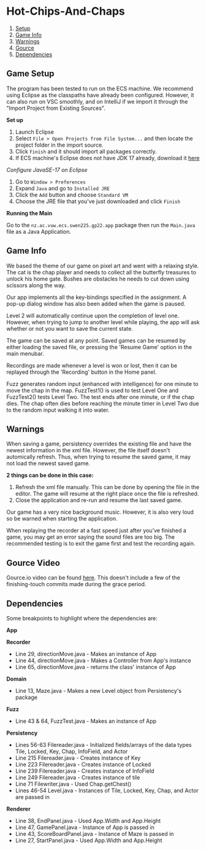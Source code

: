 # Hot-Chips-And-Chaps

1. [Setup](https://gitlab.ecs.vuw.ac.nz/course-work/swen225/2022/project1/t9/hot-chips-and-chaps#game-setup)
2. [Game Info](https://gitlab.ecs.vuw.ac.nz/course-work/swen225/2022/project1/t9/hot-chips-and-chaps#game-info)
3. [Warnings](https://gitlab.ecs.vuw.ac.nz/course-work/swen225/2022/project1/t9/hot-chips-and-chaps#warnings)
4. [Gource](https://gitlab.ecs.vuw.ac.nz/course-work/swen225/2022/project1/t9/hot-chips-and-chaps#gource-video)
5. [Dependencies](https://gitlab.ecs.vuw.ac.nz/course-work/swen225/2022/project1/t9/hot-chips-and-chaps#dependencies)

## Game Setup
The program has been tested to run on the ECS machine. We recommend using Eclipse as the classpaths have already been configured. However, it can also run on VSC smoothly, and on IntelliJ if we import it through the "Import Project from Existing Sources".

**Set up**
1. Launch Eclipse  
2. Select `File > Open Projects from File System...` and then locate the project folder in the import source.
3. Click `Finish` and it should import all packages correctly.  
4. If ECS machine's Eclipse does not have JDK 17 already, download it [here](https://download.oracle.com/java/17/latest/jdk-17_linux-x64_bin.tar.gz)

*Configure JavaSE-17 on Eclipse*
1. Go to `Window > Preferences`
2. Expand `Java` and go to `Installed JRE`
3. Click the `Add` button and choose `Standard VM`
4. Choose the JRE file that you've just downloaded and click `Finish`

**Running the Main**

Go to the `nz.ac.vuw.ecs.swen225.gp22.app` package then run the `Main.java` file as a Java Application.

## Game Info
We based the theme of our game on pixel art and went with a relaxing style. The cat is the chap player and needs to collect all the butterfly treasures to unlock his home gate. Bushes are obstacles he needs to cut down using scissors along the way. 

Our app implements all the key-bindings specified in the assignment. A pop-up dialog window has also been added when the game is paused.

Level 2 will automatically continue upon the completion of level one. However, when trying to jump to another level while playing, the app will ask whether or not you want to save the current state.

The game can be saved at any point. Saved games can be resumed by either loading the saved file, or pressing the 'Resume Game' option in the main menubar.

Recordings are made whenever a level is won or lost, then it can be replayed through the 'Recording' button in the Home panel.

Fuzz generates random input (enhanced with intelligence) for one minute to move the chap in the map. FuzzTest1() is used to test Level One and FuzzTest2() tests Level Two. The test ends after one minute, or if the chap dies. The chap often dies before reaching the minute timer in Level Two due to the random input walking it into water. 

## Warnings
When saving a game, persistency overrides the existing file and have the newest information in the xml file. However, the file itself doesn't automically refresh. Thus,  when trying to resume the saved game, it may not load the newest saved game.

**2 things can be done in this case:**
1. Refresh the xml file manually. This can be done by opening the file in the editor. The game will resume at the right place once the file is refreshed.
2. Close the application and re-run and resume the last saved game.

Our game has a very nice background music. However, it is also very loud so be warned when starting the application.

When replaying the recorder at a fast speed just after you've finished a game, you may get an error saying the sound files are too big. The recommended testing is to exit the game first and test the recording again.

## Gource Video
Gource.io video can be found [here](https://youtu.be/guo5vPugr4g). This doesn't include a few of the finishing-touch commits made during the grace period.

## Dependencies
Some breakpoints to highlight where the dependencies are:

**App**

**Recorder**
- Line 29, directionMove.java - Makes an instance of App
- Line 44, directionMove.java - Makes a Controller from App's instance
- Line 65, directionMove.java - returns the class' instance of App

**Domain**
- Line 13, Maze.java - Makes a new Level object from Persistency's package

**Fuzz**
- Line 43 & 64, FuzzTest.java - Makes an instance of App

**Persistency**
- Lines 56-63 Filereader.java - Initialized fields/arrays of the data types Tile, Locked, Key, Chap, InfoField, and Actor
- Line 215 Filereader.java - Creates instance of Key
- Line 223 Filereader.java - Creates instance of Locked
- Line 239 Filereader.java - Creates instance of InfoField
- Line 249 Filereader.java - Creates instance of tile
- Line 71 Filewriter.java - Used Chap.getChest()
- Lines 46-54 Level.java - Instances of Tile, Locked, Key, Chap, and Actor are passed in


**Renderer**
- Line 38, EndPanel.java - Used App.Width and App.Height
- Line 47, GamePanel.java - Instance of App is passed in
- Line 43, ScoreBoardPanel.java - Instance of Maze is passed in
- Line 27, StartPanel.java - Used App.Width and App.Height
